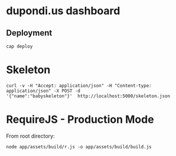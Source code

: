 # dupondi.us dashboard


## Deployment

```
cap deploy
```

# Skeleton

```
curl -v -H "Accept: application/json" -H "Content-type: application/json" -X POST -d
'{"name":"babyskeleton"}'  http://localhost:5000/skeleton.json
```


# RequireJS - Production Mode

From root directory:

```
node app/assets/build/r.js -o app/assets/build/build.js
```
